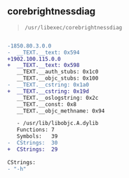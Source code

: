 ## corebrightnessdiag

> `/usr/libexec/corebrightnessdiag`

```diff

-1850.80.3.0.0
-  __TEXT.__text: 0x594
+1902.100.115.0.0
+  __TEXT.__text: 0x598
   __TEXT.__auth_stubs: 0x1c0
   __TEXT.__objc_stubs: 0x100
-  __TEXT.__cstring: 0x1a0
+  __TEXT.__cstring: 0x19d
   __TEXT.__oslogstring: 0x2c
   __TEXT.__const: 0x8
   __TEXT.__objc_methname: 0x94

   - /usr/lib/libobjc.A.dylib
   Functions: 7
   Symbols:   39
-  CStrings:  30
+  CStrings:  29
 
CStrings:
- "-h"

```
